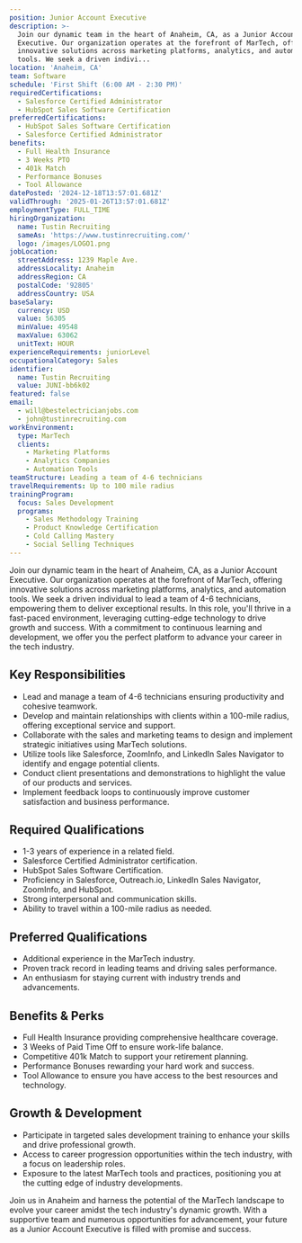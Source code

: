 ```yaml
---
position: Junior Account Executive
description: >-
  Join our dynamic team in the heart of Anaheim, CA, as a Junior Account
  Executive. Our organization operates at the forefront of MarTech, offering
  innovative solutions across marketing platforms, analytics, and automation
  tools. We seek a driven indivi...
location: 'Anaheim, CA'
team: Software
schedule: 'First Shift (6:00 AM - 2:30 PM)'
requiredCertifications:
  - Salesforce Certified Administrator
  - HubSpot Sales Software Certification
preferredCertifications:
  - HubSpot Sales Software Certification
  - Salesforce Certified Administrator
benefits:
  - Full Health Insurance
  - 3 Weeks PTO
  - 401k Match
  - Performance Bonuses
  - Tool Allowance
datePosted: '2024-12-18T13:57:01.681Z'
validThrough: '2025-01-26T13:57:01.681Z'
employmentType: FULL_TIME
hiringOrganization:
  name: Tustin Recruiting
  sameAs: 'https://www.tustinrecruiting.com/'
  logo: /images/LOGO1.png
jobLocation:
  streetAddress: 1239 Maple Ave.
  addressLocality: Anaheim
  addressRegion: CA
  postalCode: '92805'
  addressCountry: USA
baseSalary:
  currency: USD
  value: 56305
  minValue: 49548
  maxValue: 63062
  unitText: HOUR
experienceRequirements: juniorLevel
occupationalCategory: Sales
identifier:
  name: Tustin Recruiting
  value: JUNI-bb6k02
featured: false
email:
  - will@bestelectricianjobs.com
  - john@tustinrecruiting.com
workEnvironment:
  type: MarTech
  clients:
    - Marketing Platforms
    - Analytics Companies
    - Automation Tools
teamStructure: Leading a team of 4-6 technicians
travelRequirements: Up to 100 mile radius
trainingProgram:
  focus: Sales Development
  programs:
    - Sales Methodology Training
    - Product Knowledge Certification
    - Cold Calling Mastery
    - Social Selling Techniques
---
```



Join our dynamic team in the heart of Anaheim, CA, as a Junior Account Executive. Our organization operates at the forefront of MarTech, offering innovative solutions across marketing platforms, analytics, and automation tools. We seek a driven individual to lead a team of 4-6 technicians, empowering them to deliver exceptional results. In this role, you'll thrive in a fast-paced environment, leveraging cutting-edge technology to drive growth and success. With a commitment to continuous learning and development, we offer you the perfect platform to advance your career in the tech industry.

## Key Responsibilities
- Lead and manage a team of 4-6 technicians ensuring productivity and cohesive teamwork.
- Develop and maintain relationships with clients within a 100-mile radius, offering exceptional service and support.
- Collaborate with the sales and marketing teams to design and implement strategic initiatives using MarTech solutions.
- Utilize tools like Salesforce, ZoomInfo, and LinkedIn Sales Navigator to identify and engage potential clients.
- Conduct client presentations and demonstrations to highlight the value of our products and services.
- Implement feedback loops to continuously improve customer satisfaction and business performance.

## Required Qualifications
- 1-3 years of experience in a related field.
- Salesforce Certified Administrator certification.
- HubSpot Sales Software Certification.
- Proficiency in Salesforce, Outreach.io, LinkedIn Sales Navigator, ZoomInfo, and HubSpot.
- Strong interpersonal and communication skills.
- Ability to travel within a 100-mile radius as needed.

## Preferred Qualifications
- Additional experience in the MarTech industry.
- Proven track record in leading teams and driving sales performance.
- An enthusiasm for staying current with industry trends and advancements.

## Benefits & Perks
- Full Health Insurance providing comprehensive healthcare coverage.
- 3 Weeks of Paid Time Off to ensure work-life balance.
- Competitive 401k Match to support your retirement planning.
- Performance Bonuses rewarding your hard work and success.
- Tool Allowance to ensure you have access to the best resources and technology.

## Growth & Development
- Participate in targeted sales development training to enhance your skills and drive professional growth.
- Access to career progression opportunities within the tech industry, with a focus on leadership roles.
- Exposure to the latest MarTech tools and practices, positioning you at the cutting edge of industry developments.

Join us in Anaheim and harness the potential of the MarTech landscape to evolve your career amidst the tech industry's dynamic growth. With a supportive team and numerous opportunities for advancement, your future as a Junior Account Executive is filled with promise and success.